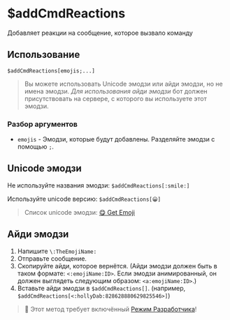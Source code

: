 # $addCmdReactions
Добавляет реакции на сообщение, которое вызвало команду

## Использование
```
$addCmdReactions[emojis;...]
```
>  Вы можете использовать Unicode эмодзи или айди эмодзи, но не имена эмодзи. *Для использования айди эмодзи* бот должен присутствовать на сервере, с которого вы используете этот эмодзи.
### Разбор аргументов
- `emojis` - Эмодзи, которые будут добавлены. Разделяйте эмодзи с помощью `;`.

## Unicode эмодзи
Не используйте названия эмодзи: `$addCmdReactions[:smile:]`

Используйте unicode версию: `$addCmdReactions[😀]`

> Список unicode эмодзи: [😋 Get Emoji](https://getemoji.com)

## Айди эмодзи
1. Напишите `\:TheEmojiName:`
2. Отправьте сообщение.
3. Скопируйте айди, которое вернётся. (Айди эмодзи должен быть в таком формате: `<:emojiName:ID>`. Если эмодзи анимированный, он должен выглядеть следующим образом: `<a:emojiName:ID>`.)
4. Вставьте айди эмодзи в `$addCmdReactions[]`. (например, `$addCmdReactions[<:hollyDab:828628880629825546>]`)

> 📝 Этот метод требует включённый [Режим Разработчика](https://support.discord.com/hc/en-us/articles/206346498-Where-can-I-find-my-User-Server-Message-ID-)!
